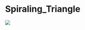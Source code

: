 # Spiraling_Triangle
<img src="https://github.com/RishavMishraRM/Spiraling_Triangle/blob/main/git.mp4" type="video/mp4">
